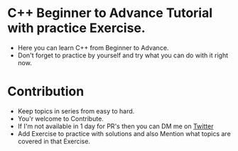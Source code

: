 # C++ Beginner to Advance Tutorial with practice Exercise.
- Here you can learn C++ from Beginner to Advance.
- Don't forget to practice by yourself and try what you can do with it right now.

# Contribution
- Keep topics in series from easy to hard.
- You'r welcome to Contribute.
- If I'm not available in 1 day for PR's then you can DM me on [Twitter](https://twitter.com/ManishBadgotra)
- Add Exercise to practice with solutions and also Mention what topics are covered in that Exercise.